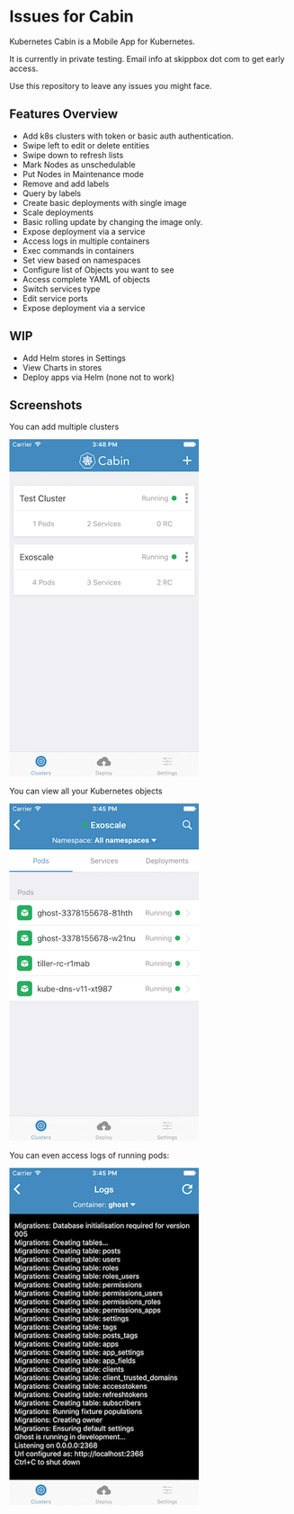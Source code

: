 Issues for Cabin
================

Kubernetes Cabin is a Mobile App for Kubernetes.

It is currently in private testing. Email info at skippbox dot com to get early access.

Use this repository to leave any issues you might face.

Features Overview
-----------------

* Add k8s clusters with token or basic auth authentication.
* Swipe left to edit or delete entities
* Swipe down to refresh lists
* Mark Nodes as unschedulable
* Put Nodes in Maintenance mode
* Remove and add labels
* Query by labels
* Create basic deployments with single image
* Scale deployments
* Basic rolling update by changing the image only.
* Expose deployment via a service
* Access logs in multiple containers
* Exec commands in containers
* Set view based on namespaces
* Configure list of Objects you want to see
* Access complete YAML of objects
* Switch services type
* Edit service ports
* Expose deployment via a service

WIP
---

* Add Helm stores in Settings
* View Charts in stores
* Deploy apps via Helm (none not to work)


Screenshots
-----------

You can add multiple clusters

![clusters](cluster.png)

You can view all your Kubernetes objects

![objects](resources.png)

You can even access logs of running pods:

![logs](log.png)
